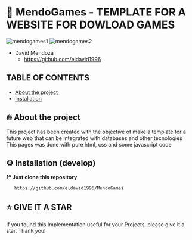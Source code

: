 # 🦄 MendoGames - TEMPLATE FOR A WEBSITE FOR DOWLOAD GAMES
![mendogames1](https://github.com/user-attachments/assets/a2395776-35fd-4394-a8d5-2f7face6ebc8)
![mendogames2](https://github.com/user-attachments/assets/276580d0-3dc5-4326-b083-cad4786e36b7)


+ David Mendoza
  - https://github.com/eldavid1996
    
## TABLE OF CONTENTS

* [About the project](#-about-the-project)
* [Installation](#%EF%B8%8F-installation-develop)

## 🔥 About the project

This project has been created with the objective of make a template for a future web that can be integrated with databases and other tecnologies
This pages was done with pure html, css and some javascript code

## ⚙️ Installation (develop)

**1º Just clone this repository**

       https://github.com/eldavid1996/MendoGames

## ⭐️ GIVE IT A STAR

If you found this Implementation useful for your Projects, please give it a star. Thank you!
